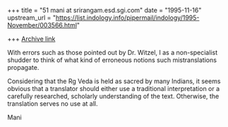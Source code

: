 +++
title = "51 mani at srirangam.esd.sgi.com"
date = "1995-11-16"
upstream_url = "https://list.indology.info/pipermail/indology/1995-November/003566.html"

+++
[Archive link](https://list.indology.info/pipermail/indology/1995-November/003566.html)

With errors such as those pointed out by Dr. Witzel,
I as a non-specialist shudder to think of what kind
of erroneous notions such mistranslations propagate.

Considering that the Rg Veda is held as sacred 
by many Indians, it seems obvious that a translator 
should either use a traditional interpretation or a 
carefully researched, scholarly understanding of
the text.  Otherwise, the translation serves no use 
at all.

Mani





